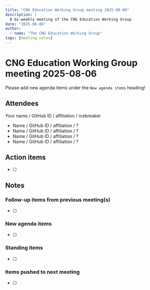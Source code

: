 ```yaml
---
title: "CNG Education Working Group meeting 2025-08-06"
description: |
  A bi-weekly meeting of the CNG Education Working Group
date: "2025-08-06"
author:
  - name: "The CNG Education Working Group"
tags: [meeting-notes]
---
```


# CNG Education Working Group meeting 2025-08-06

Please add new agenda items under the `New agenda items` heading!


## Attendees

Your name / GitHub ID / affiliation / icebreaker

* Name / GitHub ID / affiliation / ?
* Name / GitHub ID / affiliation / ?
* Name / GitHub ID / affiliation / ?
* Name / GitHub ID / affiliation / ?


## Action items

- [ ]


## Notes

### Follow-up items from previous meeting(s)

- [ ]


### New agenda items

- [ ]


### Standing items

- [ ]


### Items pushed to next meeting

- [ ]
